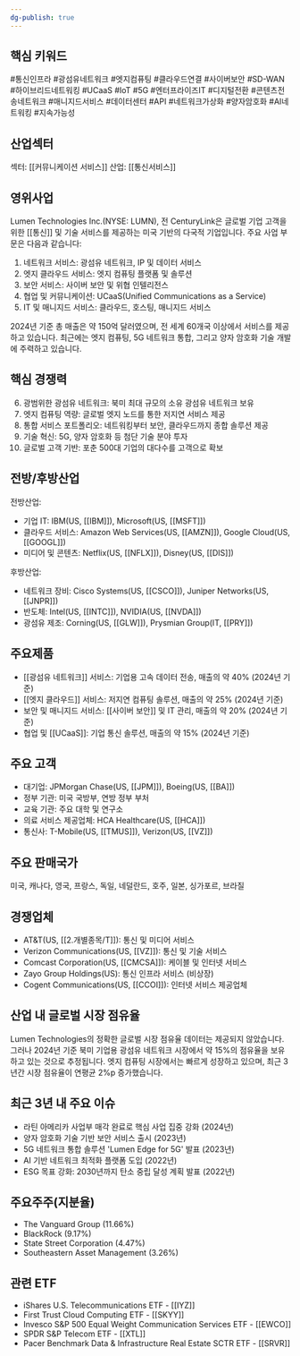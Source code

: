 ```yaml
---
dg-publish: true
---
```

## 핵심 키워드

#통신인프라 #광섬유네트워크 #엣지컴퓨팅 #클라우드연결 #사이버보안 #SD-WAN #하이브리드네트워킹 #UCaaS #IoT #5G #엔터프라이즈IT #디지털전환 #콘텐츠전송네트워크 #매니지드서비스 #데이터센터 #API #네트워크가상화 #양자암호화 #AI네트워킹 #지속가능성

## 산업섹터

섹터: [[커뮤니케이션 서비스]]
산업: [[통신서비스]]

## 영위사업

Lumen Technologies Inc.(NYSE: LUMN), 전 CenturyLink은 글로벌 기업 고객을 위한 [[통신]] 및 기술 서비스를 제공하는 미국 기반의 다국적 기업입니다. 주요 사업 부문은 다음과 같습니다:

1. 네트워크 서비스: 광섬유 네트워크, IP 및 데이터 서비스
2. 엣지 클라우드 서비스: 엣지 컴퓨팅 플랫폼 및 솔루션
3. 보안 서비스: 사이버 보안 및 위협 인텔리전스
4. 협업 및 커뮤니케이션: UCaaS(Unified Communications as a Service)
5. IT 및 매니지드 서비스: 클라우드, 호스팅, 매니지드 서비스

2024년 기준 총 매출은 약 150억 달러였으며, 전 세계 60개국 이상에서 서비스를 제공하고 있습니다. 최근에는 엣지 컴퓨팅, 5G 네트워크 통합, 그리고 양자 암호화 기술 개발에 주력하고 있습니다.

## 핵심 경쟁력

6. 광범위한 광섬유 네트워크: 북미 최대 규모의 소유 광섬유 네트워크 보유
7. 엣지 컴퓨팅 역량: 글로벌 엣지 노드를 통한 저지연 서비스 제공
8. 통합 서비스 포트폴리오: 네트워킹부터 보안, 클라우드까지 종합 솔루션 제공
9. 기술 혁신: 5G, 양자 암호화 등 첨단 기술 분야 투자
10. 글로벌 고객 기반: 포춘 500대 기업의 대다수를 고객으로 확보

## 전방/후방산업

전방산업:

- 기업 IT: IBM(US, [[IBM]]), Microsoft(US, [[MSFT]])
- 클라우드 서비스: Amazon Web Services(US, [[AMZN]]), Google Cloud(US, [[GOOGL]])
- 미디어 및 콘텐츠: Netflix(US, [[NFLX]]), Disney(US, [[DIS]])

후방산업:

- 네트워크 장비: Cisco Systems(US, [[CSCO]]), Juniper Networks(US, [[JNPR]])
- 반도체: Intel(US, [[INTC]]), NVIDIA(US, [[NVDA]])
- 광섬유 제조: Corning(US, [[GLW]]), Prysmian Group(IT, [[PRY]])

## 주요제품

- [[광섬유 네트워크]] 서비스: 기업용 고속 데이터 전송, 매출의 약 40% (2024년 기준)
- [[엣지 클라우드]] 서비스: 저지연 컴퓨팅 솔루션, 매출의 약 25% (2024년 기준)
- 보안 및 매니지드 서비스: [[사이버 보안]] 및 IT 관리, 매출의 약 20% (2024년 기준)
- 협업 및 [[UCaaS]]: 기업 통신 솔루션, 매출의 약 15% (2024년 기준)

## 주요 고객

- 대기업: JPMorgan Chase(US, [[JPM]]), Boeing(US, [[BA]])
- 정부 기관: 미국 국방부, 연방 정부 부처
- 교육 기관: 주요 대학 및 연구소
- 의료 서비스 제공업체: HCA Healthcare(US, [[HCA]])
- 통신사: T-Mobile(US, [[TMUS]]), Verizon(US, [[VZ]])

## 주요 판매국가

미국, 캐나다, 영국, 프랑스, 독일, 네덜란드, 호주, 일본, 싱가포르, 브라질

## 경쟁업체

- AT&T(US, [[2.개별종목/T]]): 통신 및 미디어 서비스
- Verizon Communications(US, [[VZ]]): 통신 및 기술 서비스
- Comcast Corporation(US, [[CMCSA]]): 케이블 및 인터넷 서비스
- Zayo Group Holdings(US): 통신 인프라 서비스 (비상장)
- Cogent Communications(US, [[CCOI]]): 인터넷 서비스 제공업체

## 산업 내 글로벌 시장 점유율

Lumen Technologies의 정확한 글로벌 시장 점유율 데이터는 제공되지 않았습니다. 그러나 2024년 기준 북미 기업용 광섬유 네트워크 시장에서 약 15%의 점유율을 보유하고 있는 것으로 추정됩니다. 엣지 컴퓨팅 시장에서는 빠르게 성장하고 있으며, 최근 3년간 시장 점유율이 연평균 2%p 증가했습니다.

## 최근 3년 내 주요 이슈

- 라틴 아메리카 사업부 매각 완료로 핵심 사업 집중 강화 (2024년)
- 양자 암호화 기술 기반 보안 서비스 출시 (2023년)
- 5G 네트워크 통합 솔루션 'Lumen Edge for 5G' 발표 (2023년)
- AI 기반 네트워크 최적화 플랫폼 도입 (2022년)
- ESG 목표 강화: 2030년까지 탄소 중립 달성 계획 발표 (2022년)

## 주요주주(지분율)

- The Vanguard Group (11.66%)
- BlackRock (9.17%)
- State Street Corporation (4.47%)
- Southeastern Asset Management (3.26%)

## 관련 ETF

- iShares U.S. Telecommunications ETF - [[IYZ]]
- First Trust Cloud Computing ETF - [[SKYY]]
- Invesco S&P 500 Equal Weight Communication Services ETF - [[EWCO]]
- SPDR S&P Telecom ETF - [[XTL]]
- Pacer Benchmark Data & Infrastructure Real Estate SCTR ETF - [[SRVR]]